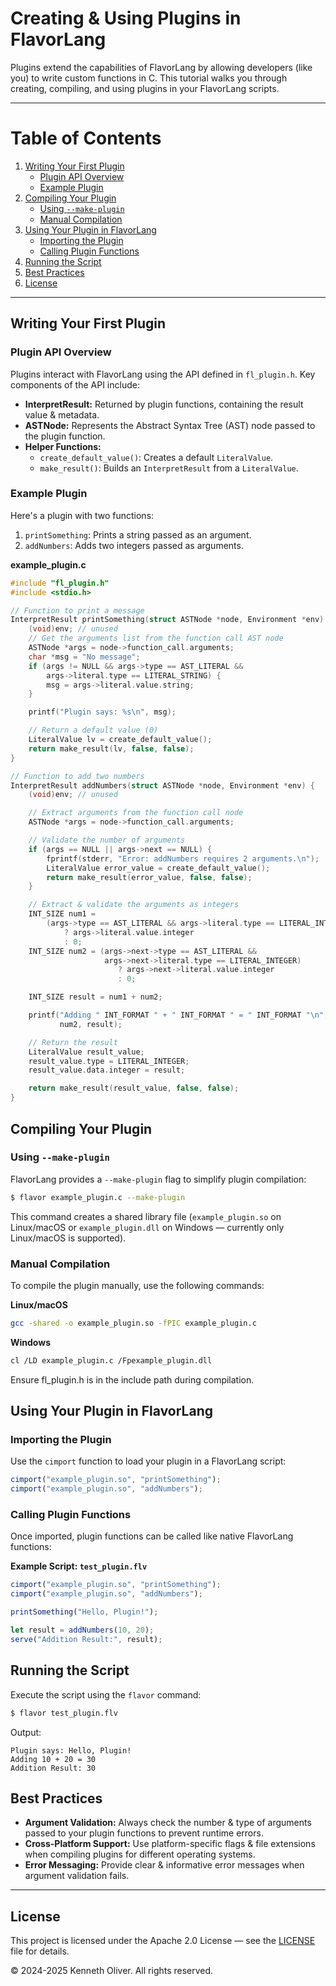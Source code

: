 # Creating &amp; Using Plugins in FlavorLang

Plugins extend the capabilities of FlavorLang by allowing developers (like you) to write custom functions in C. This tutorial walks you through creating, compiling, and using plugins in your FlavorLang scripts.

---

# Table of Contents

1. [Writing Your First Plugin](#writing-your-first-plugin)
   - [Plugin API Overview](#plugin-api-overview)
   - [Example Plugin](#example-plugin)
2. [Compiling Your Plugin](#compiling-your-plugin)
   - [Using `--make-plugin`](#using---make-plugin)
   - [Manual Compilation](#manual-compilation)
3. [Using Your Plugin in FlavorLang](#using-your-plugin-in-flavorlang)
   - [Importing the Plugin](#importing-the-plugin)
   - [Calling Plugin Functions](#calling-plugin-functions)
4. [Running the Script](#running-the-script)
5. [Best Practices](#best-practices)
6. [License](#license)

---

## Writing Your First Plugin

### Plugin API Overview

Plugins interact with FlavorLang using the API defined in `fl_plugin.h`. Key components of the API include:

- **InterpretResult:** Returned by plugin functions, containing the result value &amp; metadata.
- **ASTNode:** Represents the Abstract Syntax Tree (AST) node passed to the plugin function.
- **Helper Functions:**
  - `create_default_value()`: Creates a default `LiteralValue`.
  - `make_result()`: Builds an `InterpretResult` from a `LiteralValue`.

### Example Plugin

Here's a plugin with two functions:

1. `printSomething`: Prints a string passed as an argument.
2. `addNumbers`: Adds two integers passed as arguments.

**example_plugin.c**

```c
#include "fl_plugin.h"
#include <stdio.h>

// Function to print a message
InterpretResult printSomething(struct ASTNode *node, Environment *env) {
    (void)env; // unused
    // Get the arguments list from the function call AST node
    ASTNode *args = node->function_call.arguments;
    char *msg = "No message";
    if (args != NULL && args->type == AST_LITERAL &&
        args->literal.type == LITERAL_STRING) {
        msg = args->literal.value.string;
    }

    printf("Plugin says: %s\n", msg);

    // Return a default value (0)
    LiteralValue lv = create_default_value();
    return make_result(lv, false, false);
}

// Function to add two numbers
InterpretResult addNumbers(struct ASTNode *node, Environment *env) {
    (void)env; // unused

    // Extract arguments from the function call node
    ASTNode *args = node->function_call.arguments;

    // Validate the number of arguments
    if (args == NULL || args->next == NULL) {
        fprintf(stderr, "Error: addNumbers requires 2 arguments.\n");
        LiteralValue error_value = create_default_value();
        return make_result(error_value, false, false);
    }

    // Extract & validate the arguments as integers
    INT_SIZE num1 =
        (args->type == AST_LITERAL && args->literal.type == LITERAL_INTEGER)
            ? args->literal.value.integer
            : 0;
    INT_SIZE num2 = (args->next->type == AST_LITERAL &&
                     args->next->literal.type == LITERAL_INTEGER)
                        ? args->next->literal.value.integer
                        : 0;

    INT_SIZE result = num1 + num2;

    printf("Adding " INT_FORMAT " + " INT_FORMAT " = " INT_FORMAT "\n", num1,
           num2, result);

    // Return the result
    LiteralValue result_value;
    result_value.type = LITERAL_INTEGER;
    result_value.data.integer = result;

    return make_result(result_value, false, false);
}
```

## Compiling Your Plugin

### Using `--make-plugin`

FlavorLang provides a `--make-plugin` flag to simplify plugin compilation:

```bash
$ flavor example_plugin.c --make-plugin
```

This command creates a shared library file (`example_plugin.so` on Linux/macOS or `example_plugin.dll` on Windows &mdash; currently only Linux/macOS is supported).

### Manual Compilation

To compile the plugin manually, use the following commands:

**Linux/macOS**

```bash
gcc -shared -o example_plugin.so -fPIC example_plugin.c
```

**Windows**

```bash
cl /LD example_plugin.c /Fpexample_plugin.dll
```

Ensure fl_plugin.h is in the include path during compilation.

## Using Your Plugin in FlavorLang

### Importing the Plugin

Use the `cimport` function to load your plugin in a FlavorLang script:

```js
cimport("example_plugin.so", "printSomething");
cimport("example_plugin.so", "addNumbers");
```

### Calling Plugin Functions

Once imported, plugin functions can be called like native FlavorLang functions:

**Example Script: `test_plugin.flv`**

```js
cimport("example_plugin.so", "printSomething");
cimport("example_plugin.so", "addNumbers");

printSomething("Hello, Plugin!");

let result = addNumbers(10, 20);
serve("Addition Result:", result);
```

## Running the Script

Execute the script using the `flavor` command:

```bash
$ flavor test_plugin.flv
```

Output:

```
Plugin says: Hello, Plugin!
Adding 10 + 20 = 30
Addition Result: 30
```

## Best Practices

- **Argument Validation:** Always check the number &amp; type of arguments passed to your plugin functions to prevent runtime errors.
- **Cross-Platform Support:** Use platform-specific flags &amp; file extensions when compiling plugins for different operating systems.
- **Error Messaging:** Provide clear &amp; informative error messages when argument validation fails.

---

## License

This project is licensed under the Apache 2.0 License &mdash; see the [LICENSE](../LICENSE) file for details.

&copy; 2024-2025 Kenneth Oliver. All rights reserved.
